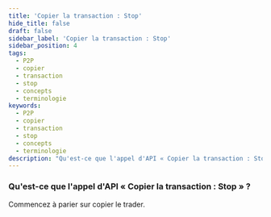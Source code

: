 ```yaml
---
title: 'Copier la transaction : Stop'
hide_title: false
draft: false
sidebar_label: 'Copier la transaction : Stop'
sidebar_position: 4
tags:
  - P2P
  - copier
  - transaction
  - stop
  - concepts
  - terminologie
keywords:
  - P2P
  - copier
  - transaction
  - stop
  - concepts
  - terminologie
description: "Qu'est-ce que l'appel d'API « Copier la transaction : Stop » ?"
---
```


### Qu'est-ce que l'appel d'API « Copier la transaction : Stop » ?

Commencez à parier sur copier le trader.
